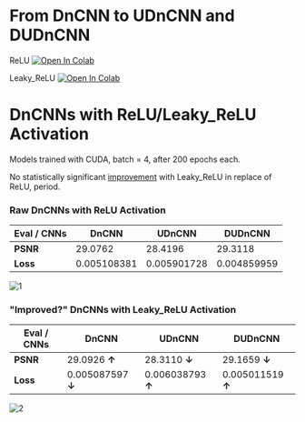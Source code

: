 # From DnCNN to UDnCNN and DUDnCNN

ReLU
[![Open In Colab](https://colab.research.google.com/assets/colab-badge.svg)](https://colab.research.google.com/github/joseph-cheung/From-DnCNN-to-UDnCNN-and-DUDnCNN/blob/main/%E4%BB%8E_DnCNN_%E5%88%B0_UDnCNN_%E5%86%8D%E5%88%B0_DUDnCNN_%E7%9A%84%E5%9B%BE%E5%83%8F%E9%99%8D%E5%99%AA.ipynb)

Leaky_ReLU
[![Open In Colab](https://colab.research.google.com/assets/colab-badge.svg)](https://colab.research.google.com/github/joseph-cheung/From-DnCNN-to-UDnCNN-and-DUDnCNN/blob/main/DnCNN_UDnCNN_DUDnCNN_with_LeakyReLU.ipynb)

# DnCNNs with ReLU/Leaky_ReLU Activation

Models trained with CUDA, batch = 4, after 200 epochs each.  

No statistically significant [improvement](https://ieeexplore.ieee.org/document/9350117) with Leaky_ReLU in replace of ReLU, period.

### Raw DnCNNs with ReLU Activation

| Eval / CNNs | DnCNN       | UDnCNN      | DUDnCNN     |
| ----------- | ----------- | ----------- | ----------- |
| **PSNR**    | 29.0762     | 28.4196     | 29.3118     |
| **Loss**    | 0.005108381 | 0.005901728 | 0.004859959 |

![1](https://cdn.jsdelivr.net/gh/joseph-cheung/From-DnCNN-to-UDnCNN-and-DUDnCNN/1.png)



### "Improved?" DnCNNs with Leaky_ReLU Activation

| Eval / CNNs | DnCNN             | UDnCNN            | DUDnCNN           |
| ----------- | ----------------- | ----------------- | ----------------- |
| **PSNR**    | 29.0926 **↑**     | 28.3110 **↓**     | 29.1659 **↓**     |
| **Loss**    | 0.005087597 **↓** | 0.006038793 **↑** | 0.005011519 **↑** |

![2](https://cdn.jsdelivr.net/gh/joseph-cheung/From-DnCNN-to-UDnCNN-and-DUDnCNN/2.png)
